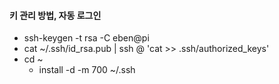 
#### 키 관리 방법, 자동 로그인

- ssh-keygen -t rsa -C eben@pi
- cat ~/.ssh/id_rsa.pub | ssh <USERNAME>@<IP-ADDRESS> 'cat >> .ssh/authorized_keys'
- cd ~
  - install -d -m 700 ~/.ssh
